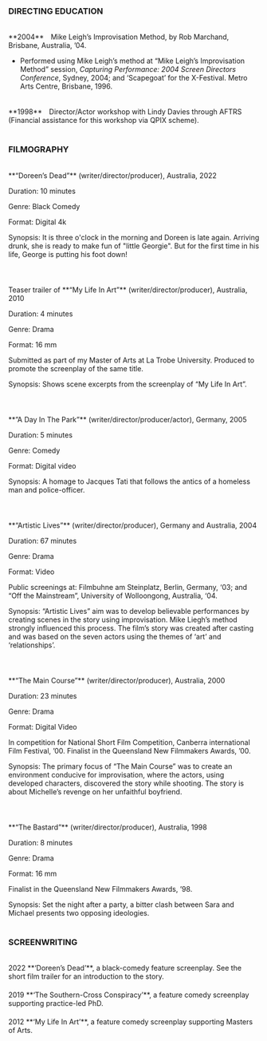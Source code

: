 
### DIRECTING EDUCATION
<br>
**2004**&emsp;Mike Leigh’s Improvisation Method, by Rob Marchand, Brisbane, Australia, ’04.

- Performed using Mike Leigh’s method at “Mike Leigh’s Improvisation Method” session, *Capturing Performance: 2004 Screen Directors Conference*, Sydney, 2004; and ‘Scapegoat’ for the X-Festival. Metro Arts Centre, Brisbane, 1996.
<div style="height:20px;"></div>
**1998**&emsp;Director/Actor workshop with Lindy Davies through AFTRS (Financial assistance for this workshop via QPIX scheme).
<br>
<br>

### FILMOGRAPHY
<br>
**“Doreen’s Dead”** (writer/director/producer), Australia, 2022

Duration: 10 minutes

Genre: Black Comedy

Format: Digital 4k

Synopsis: It is three o'clock in the morning and Doreen is late again. Arriving drunk, she is ready to make fun of "little Georgie". But for the first time in his life, George is putting his foot down!
<div style="height:40px;"></div>
Teaser trailer of **“My Life In Art”** (writer/director/producer), Australia, 2010

Duration: 4 minutes

Genre: Drama

Format: 16 mm

Submitted as part of my Master of Arts at La Trobe University. Produced to promote the screenplay of the same title.

Synopsis: Shows scene excerpts from the screenplay of “My Life In Art”.
<div style="height:40px;"></div>
**”A Day In The Park”** (writer/director/producer/actor), Germany, 2005

Duration: 5 minutes

Genre: Comedy

Format: Digital video

Synopsis: A homage to Jacques Tati that follows the antics of a homeless man and police-officer.
<div style="height:40px;"></div>
**“Artistic Lives”** (writer/director/producer), Germany and Australia, 2004

Duration: 67 minutes

Genre: Drama

Format: Video

Public screenings at: Filmbuhne am Steinplatz, Berlin, Germany, ‘03; and “Off the Mainstream”, University of Wolloongong, Australia, ‘04.

Synopsis: “Artistic Lives” aim was to develop believable performances by creating scenes in the story using improvisation. Mike Liegh’s method strongly influenced this process. The filmʼs story was created after casting and was based on the seven actors using the themes of ‘art’ and ‘relationships’.
<div style="height:40px;"></div>
**“The Main Course”** (writer/director/producer), Australia, 2000

Duration: 23 minutes

Genre: Drama

Format: Digital Video

In competition for National Short Film Competition, Canberra international Film Festival, ’00.
Finalist in the Queensland New Filmmakers Awards, ’00.

Synopsis: The primary focus of “The Main Course” was to create an environment conducive for improvisation, where the actors, using developed characters, discovered the story while shooting. The story is about Michelle’s revenge on her unfaithful boyfriend.
<div style="height:40px;"></div>
**“The Bastard”** (writer/director/producer), Australia, 1998

Duration: 8 minutes

Genre: Drama

Format: 16 mm

Finalist in the Queensland New Filmmakers Awards, ’98.

Synopsis: Set the night after a party, a bitter clash between Sara and Michael presents two opposing ideologies.
<br>
<br>

### SCREENWRITING
<br>
2022		**‘Doreen’s Dead’**, a black-comedy feature screenplay. See the short film trailer for an introduction to the story.
<div style="height:20px;"></div>
2019		**‘The Southern-Cross Conspiracy’**, a feature comedy screenplay supporting practice-led PhD.
<div style="height:20px;"></div>
2012		**‘My Life In Art’**, a feature comedy screenplay supporting Masters of Arts.
